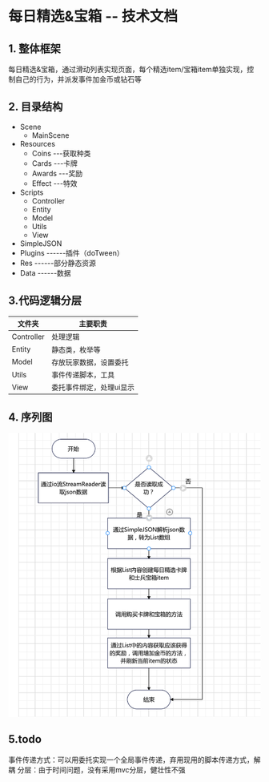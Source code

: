 # 每日精选&宝箱 -- 技术文档

## 1. 整体框架
每日精选&宝箱，通过滑动列表实现页面，每个精选item/宝箱item单独实现，控制自己的行为，并派发事件加金币或钻石等
## 2. 目录结构
* Scene
   * MainScene
* Resources
   * Coins           ---获取种类
   * Cards           ---卡牌
   * Awards        ---奖励
   * Effect           ---特效
* Scripts
   * Controller
   * Entity
   * Model
   * Utils
   * View
* SimpleJSON
* Plugins            ------插件（doTween）
* Res                  ------部分静态资源
* Data                ------数据

## 3.代码逻辑分层
|文件夹        |主要职责                  |
|-----------   |----------              |
|Controller     |处理逻辑                 |
|Entity       |静态类，枚举等              |
|Model       |存放玩家数据，设置委托            |
|Utils          |事件传递脚本，工具  |
|View         |委托事件绑定，处理ui显示              |

## 4. 序列图
![sequence](https://github.com/89trillion-wangjian/DailyAward/blob/master/seq.png)
## 5.todo
事件传递方式：可以用委托实现一个全局事件传递，弃用现用的脚本传递方式，解耦
分层：由于时间问题，没有采用mvc分层，健壮性不强
